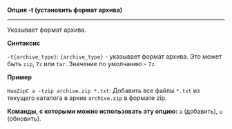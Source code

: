 ﻿

**Опция -t (установить формат архива)**

--------------------------------------------------------------------------------

Указывает формат архива.

**Синтаксис**

`-t{archive_type}`:  `{archive_type}` - указывает формат архива. Это может быть `zip`, `7z` или `tar`. Значение по умолчанию - `7z`.

**Пример**

`HaoZipC a -tzip archive.zip *.txt`: Добавить все файлы `*.txt` из текущего каталога в архив `archive.zip` в формате zip.

**Команды, с которыми можно использовать эту опцию:** `a` (добавить), `u` (обновить).
